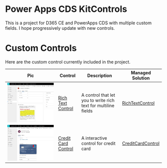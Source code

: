 # Power Apps CDS KitControls

This is a project for D365 CE and PowerApps CDS with multiple custom fields.  I hope progressively update with new controls. 


# Custom Controls

Here are the custom control currently included in the project.

Pic |  Control |  Description | Managed Solution
----------------------- | ----------- | ----------- | -----------
![](assets/pictures/rich-text-control.jpg) | [Rich Text Control](src/RichTextControl) | A control that let you to write rich text for multiline fields | [RichTextControl](src/RichTextControl/solution/RichTextControl.zip)
![](assets/pictures/credit-card-control.jpg) | [Credit Card Control](src/CreditCardControl) | A interactive control for credit card | [CreditCardControl](src/CreditCardControl/solution/CreditCardControl.zip)


